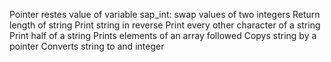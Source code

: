 Pointer restes value of variable 
sap_int: swap values of two integers
Return length of string
Print string in reverse
Print every other character of a string
Print half of a string
Prints elements of an array followed
Copys string by a pointer
Converts string to and integer
